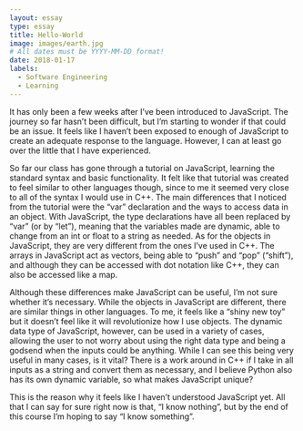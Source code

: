 ```yaml
---
layout: essay
type: essay
title: Hello-World
image: images/earth.jpg
# All dates must be YYYY-MM-DD format!
date: 2018-01-17
labels:
  - Software Engineering
  - Learning
---
```


It has only been a few weeks after I’ve been introduced to JavaScript.  The journey so far hasn’t been difficult, but I’m starting to wonder if that could be an issue.  It feels like I haven’t been exposed to enough of JavaScript to create an adequate response to the language. However, I can at least go over the little that I have experienced.

So far our class has gone through a tutorial on JavaScript, learning the standard syntax and basic functionality.  It felt like that tutorial was created to feel similar to other languages though, since to me it seemed very close to all of the syntax I would use in C++.  The main differences that I noticed from the tutorial were the “var” declaration and the ways to access data in an object.  With JavaScript, the type declarations have all been replaced by “var” (or by “let”), meaning that the variables made are dynamic, able to change from an int or float to a string as needed.  As for the objects in JavaScript, they are very different from the ones I’ve used in C++.  The arrays in JavaScript act as vectors, being able to “push” and “pop” (“shift”), and although they can be accessed with dot notation like C++, they can also be accessed like a map.

Although these differences make JavaScript can be useful, I’m not sure whether it’s necessary.  While the objects in JavaScript are different, there are similar things in other languages. To me, it feels like a “shiny new toy” but it doesn’t feel like it will revolutionize how I use objects.  The dynamic data type of JavaScript, however, can be used in a variety of cases, allowing the user to not worry about using the right data type and being a godsend when the inputs could be anything.  While I can see this being very useful in many cases, is it vital?  There is a work around in C++ if I take in all inputs as a string and convert them as necessary, and I believe Python also has its own dynamic variable, so what makes JavaScript unique?

This is the reason why it feels like I haven’t understood JavaScript yet.  All that I can say for sure right now is that, “I know nothing”, but by the end of this course I’m hoping to say “I know something”.

